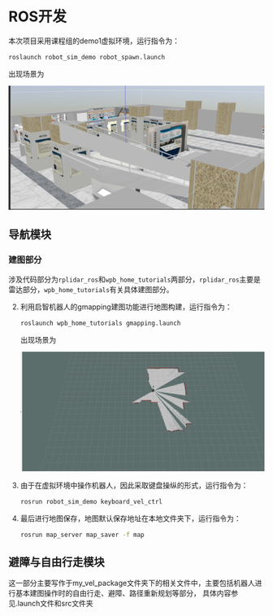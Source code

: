 ﻿# ROS开发

本次项目采用课程组的demo1虚拟环境，运行指令为：

```bash
roslaunch robot_sim_demo robot_spawn.launch
```

出现场景为

![场景图](.\Image\场景图.png)

## 导航模块

### 建图部分

涉及代码部分为`rplidar_ros`和`wpb_home_tutorials`两部分，`rplidar_ros`主要是雷达部分，`wpb_home_tutorials`有关具体建图部分。

2. 利用启智机器人的gmapping建图功能进行地图构建，运行指令为：

   ```bash
   roslaunch wpb_home_tutorials gmapping.launch
   ```

   出现场景为

   ![建图](.\Image\建图.png)

3. 由于在虚拟环境中操作机器人，因此采取键盘操纵的形式，运行指令为：

   ```bash
   rosrun robot_sim_demo keyboard_vel_ctrl
   ```

4. 最后进行地图保存，地图默认保存地址在本地文件夹下，运行指令为：

   ```bash
   rosrun map_server map_saver -f map
   ```

## 避障与自由行走模块

这一部分主要写作于my_vel_package文件夹下的相关文件中，主要包括机器人进行基本建图操作时的自由行走、避障、路径重新规划等部分，
具体内容参见.launch文件和src文件夹



